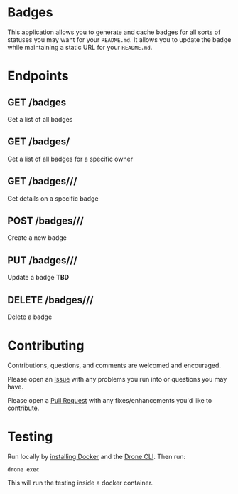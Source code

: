# Badges
This application allows you to generate and cache badges for all sorts of statuses you may want for your `README.md`.  It allows you to update the badge while maintaining a static URL for your `README.md`.

# Endpoints

## GET /badges
Get a list of all badges

## GET /badges/<owner>
Get a list of all badges for a specific owner

## GET /badges/<owner>/<project>/<name>
Get details on a specific badge

## POST /badges/<owner>/<project>/<name>
Create a new badge

## PUT /badges/<owner>/<project>/<name>
Update a badge **TBD**

## DELETE /badges/<owner>/<project>/<name>
Delete a badge

# Contributing
Contributions, questions, and comments are welcomed and encouraged.

Please open an [Issue](https://github.com/jmccann/badges/issues/new) with any problems you run into or questions you may have.

Please open a [Pull Request](https://github.com/jmccann/badges/compare) with any fixes/enhancements you'd like to contribute.

# Testing
Run locally by [installing Docker](https://www.docker.com/products/overview#/install_the_platform) and the [Drone CLI](http://readme.drone.io/0.5/reference/cli/overview/).  Then run:

```
drone exec
```

This will run the testing inside a docker container.
